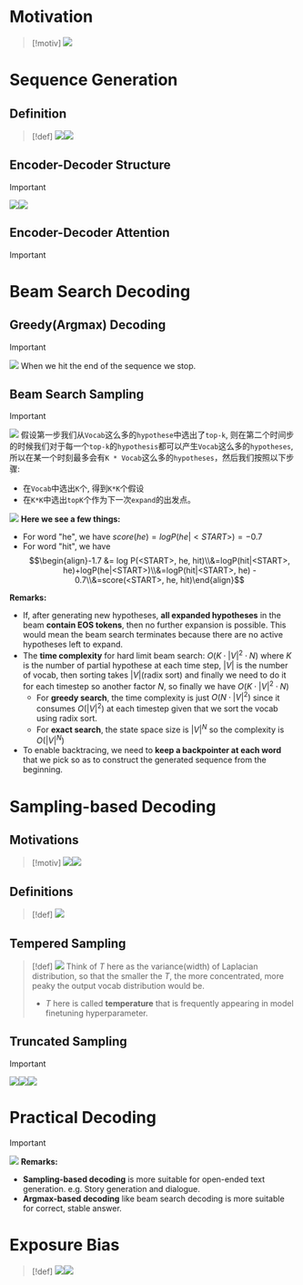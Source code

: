 # Motivation
> [!motiv]
> ![](Machine_Translation.assets/image-20240920104042137.png)



# Sequence Generation
## Definition
> [!def]
> ![](Machine_Translation.assets/image-20240920104238245.png)![](Machine_Translation.assets/image-20240920104307388.png)


## Encoder-Decoder Structure
> [!important]
> ![](Machine_Translation.assets/image-20240920104534136.png)![](Machine_Translation.assets/image-20240920104327712.png)



## Encoder-Decoder Attention
> [!important]





# Beam Search Decoding
## Greedy(Argmax) Decoding
> [!important]
> ![](Machine_Translation.assets/image-20241002130618710.png)
> When we hit the end of the sequence we stop.







## Beam Search Sampling
> [!important]
> ![](Machine_Translation.assets/image-20241002131252339.png)
> 假设第一步我们从`Vocab`这么多的`hypothese`中选出了`top-k`, 则在第二个时间步的时候我们对于每一个`top-k`的`hypothesis`都可以产生`Vocab`这么多的`hypotheses`, 所以在某一个时刻最多会有`K * Vocab`这么多的`hypotheses`，然后我们按照以下步骤:
> - 在`Vocab`中选出`K`个, 得到`K*K`个假设
> - 在`K*K`中选出`topK`个作为下一次`expand`的出发点。
> 
> ![](Machine_Translation.assets/image-20241002130726428.png)
> **Here we see a few things:**
> - For word "he", we have $score(he)=logP(he|<START>) = -0.7$
> - For word "hit", we have $$\begin{align}-1.7 &= log P(<START>, he, hit)\\&=logP(hit|<START>, he)+logP(he|<START>)\\&=logP(hit|<START>, he) - 0.7\\&=score(<START>, he, hit)\end{align}$$
> 
> **Remarks:**
> - If, after generating new hypotheses, **all expanded hypotheses** in the beam **contain EOS tokens**, then no further expansion is possible. This would mean the beam search terminates because there are no active hypotheses left to expand.
> - The **time complexity** for hard limit beam search: $O(K\cdot |V|^2\cdot N)$ where $K$ is the number of partial hypothese at each time step, $|V|$ is the number of vocab, then sorting takes $|V|$(radix sort) and finally we need to do it for each timestep so another factor $N$, so finally we have $O(K\cdot |V|^2\cdot N)$
> 	- For **greedy search**, the time complexity is just $O(N\cdot |V|^2)$ since it consumes $O(|V|^2)$ at each timestep given that we sort the vocab using radix sort.
> 	- For **exact search**, the state space size is $|V|^N$ so the complexity is $O(|V|^N)$
> - To enable backtracing, we need to **keep a backpointer at each word** that we pick so as to construct the generated sequence from the beginning.




# Sampling-based Decoding
## Motivations
> [!motiv]
> ![](Machine_Translation.assets/image-20241002140806163.png)![](Machine_Translation.assets/image-20241002140811332.png)


## Definitions
> [!def]
> ![](Machine_Translation.assets/image-20241002140908979.png)



## Tempered Sampling
> [!def]
> ![](Machine_Translation.assets/image-20241002141001564.png)
> Think of $T$ here as the variance(width) of Laplacian distribution, so that the smaller the $T$, the more concentrated, more peaky the output vocab distribution would be.
> - $T$ here is called **temperature** that is frequently appearing in model finetuning hyperparameter.




## Truncated Sampling
> [!important]
> ![](Machine_Translation.assets/image-20241002141402072.png)![](Machine_Translation.assets/image-20241002141411720.png)![](Machine_Translation.assets/image-20241002141427743.png)



# Practical Decoding
> [!important]
> ![](Machine_Translation.assets/image-20241002141536670.png)
> **Remarks:**
> - **Sampling-based decoding** is more suitable for open-ended text generation. e.g. Story generation and dialogue.
> - **Argmax-based decoding** like beam search decoding is more suitable for correct, stable answer.



# Exposure Bias
> [!def]
> ![](Machine_Translation.assets/image-20241002141553213.png)![](Machine_Translation.assets/image-20241002141559328.png)

















